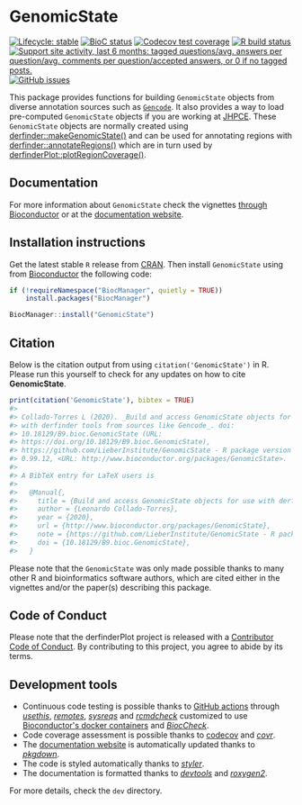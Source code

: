 
<!-- README.md is generated from README.Rmd. Please edit that file -->
GenomicState
============

<!-- badges: start -->
[![Lifecycle: stable](https://img.shields.io/badge/lifecycle-stable-brightgreen.svg)](https://www.tidyverse.org/lifecycle/#stable) [![BioC status](http://bioconductor.org/images/shields/availability/all.svg)](http://bioconductor.org/packages/release/data/annotation/html/GenomicState.html#archives) [![Codecov test coverage](https://codecov.io/gh/LieberInstitute/GenomicState/branch/master/graph/badge.svg)](https://codecov.io/gh/LieberInstitute/GenomicState?branch=master) [![R build status](https://github.com/LieberInstitute/GenomicState/workflows/R-CMD-check-bioc/badge.svg)](https://github.com/LieberInstitute/GenomicState/actions) [![Support site activity, last 6 months: tagged questions/avg. answers per question/avg. comments per question/accepted answers, or 0 if no tagged posts.](http://www.bioconductor.org/shields/posts/GenomicState.svg)](https://support.bioconductor.org/t/GenomicState/) [![GitHub issues](https://img.shields.io/github/issues/LieberInstitute/GenomicState)](https://github.com/LieberInstitute/GenomicState/issues) <!-- badges: end -->

This package provides functions for building `GenomicState` objects from diverse annotation sources such as [`Gencode`](https://www.gencodegenes.org/human/releases.html). It also provides a way to load pre-computed `GenomicState` objects if you are working at [JHPCE](https://jhpce.jhu.edu/). These `GenomicState` objects are normally created using [derfinder::makeGenomicState()](http://lcolladotor.github.io/derfinder/reference/makeGenomicState.html) and can be used for annotating regions with [derfinder::annotateRegions()](http://lcolladotor.github.io/derfinder/reference/annotateRegions.html) which are in turn used by [derfinderPlot::plotRegionCoverage()](http://leekgroup.github.io/derfinderPlot/reference/plotRegionCoverage.html).

Documentation
-------------

For more information about `GenomicState` check the vignettes [through Bioconductor](http://bioconductor.org/packages/GenomicState) or at the [documentation website](http://lieberinstitute.github.io/GenomicState).

Installation instructions
-------------------------

Get the latest stable `R` release from [CRAN](http://cran.r-project.org/). Then install `GenomicState` using from [Bioconductor](http://bioconductor.org/) the following code:

``` r
if (!requireNamespace("BiocManager", quietly = TRUE))
    install.packages("BiocManager")

BiocManager::install("GenomicState")
```

Citation
--------

Below is the citation output from using `citation('GenomicState')` in R. Please run this yourself to check for any updates on how to cite **GenomicState**.

``` r
print(citation('GenomicState'), bibtex = TRUE)
#> 
#> Collado-Torres L (2020). _Build and access GenomicState objects for use
#> with derfinder tools from sources like Gencode_. doi:
#> 10.18129/B9.bioc.GenomicState (URL:
#> https://doi.org/10.18129/B9.bioc.GenomicState),
#> https://github.com/LieberInstitute/GenomicState - R package version
#> 0.99.12, <URL: http://www.bioconductor.org/packages/GenomicState>.
#> 
#> A BibTeX entry for LaTeX users is
#> 
#>   @Manual{,
#>     title = {Build and access GenomicState objects for use with derfinder tools from sources like Gencode},
#>     author = {Leonardo Collado-Torres},
#>     year = {2020},
#>     url = {http://www.bioconductor.org/packages/GenomicState},
#>     note = {https://github.com/LieberInstitute/GenomicState - R package version 0.99.12},
#>     doi = {10.18129/B9.bioc.GenomicState},
#>   }
```

Please note that the `GenomicState` was only made possible thanks to many other R and bioinformatics software authors, which are cited either in the vignettes and/or the paper(s) describing this package.

Code of Conduct
---------------

Please note that the derfinderPlot project is released with a [Contributor Code of Conduct](https://contributor-covenant.org/version/2/0/CODE_OF_CONDUCT.html). By contributing to this project, you agree to abide by its terms.

Development tools
-----------------

-   Continuous code testing is possible thanks to [GitHub actions](https://www.tidyverse.org/blog/2020/04/usethis-1-6-0/) through *[usethis](https://CRAN.R-project.org/package=usethis)*, *[remotes](https://CRAN.R-project.org/package=remotes)*, *[sysreqs](https://github.com/r-hub/sysreqs)* and *[rcmdcheck](https://CRAN.R-project.org/package=rcmdcheck)* customized to use [Bioconductor's docker containers](https://www.bioconductor.org/help/docker/) and *[BiocCheck](https://bioconductor.org/packages/3.11/BiocCheck)*.
-   Code coverage assessment is possible thanks to [codecov](https://codecov.io/gh) and *[covr](https://CRAN.R-project.org/package=covr)*.
-   The [documentation website](http://lieberinstitute.github.io/GenomicState) is automatically updated thanks to *[pkgdown](https://CRAN.R-project.org/package=pkgdown)*.
-   The code is styled automatically thanks to *[styler](https://CRAN.R-project.org/package=styler)*.
-   The documentation is formatted thanks to *[devtools](https://CRAN.R-project.org/package=devtools)* and *[roxygen2](https://CRAN.R-project.org/package=roxygen2)*.

For more details, check the `dev` directory.
